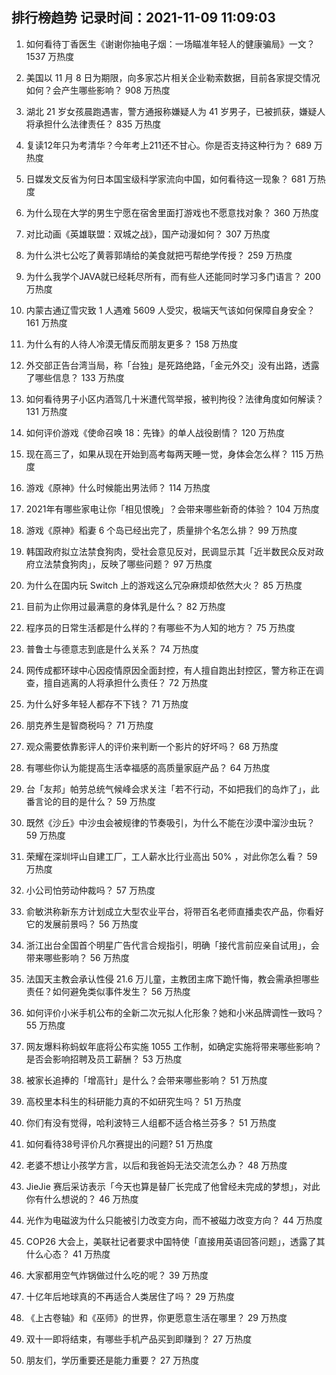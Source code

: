 
## 排行榜趋势 记录时间：2021-11-09 11:09:03
  
  1. 如何看待丁香医生《谢谢你抽电子烟：一场瞄准年轻人的健康骗局》一文？ 1537 万热度
    
  2. 美国以 11 月 8 日为期限，向多家芯片相关企业勒索数据，目前各家提交情况如何？会产生哪些影响？ 908 万热度
    
  3. 湖北 21 岁女孩晨跑遇害，警方通报称嫌疑人为 41 岁男子，已被抓获，嫌疑人将承担什么法律责任？ 835 万热度
    
  4. 复读12年只为考清华？今年考上211还不甘心。你是否支持这种行为？ 689 万热度
    
  5. 日媒发文反省为何日本国宝级科学家流向中国，如何看待这一现象？ 681 万热度
    
  6. 为什么现在大学的男生宁愿在宿舍里面打游戏也不愿意找对象？ 360 万热度
    
  7. 对比动画《英雄联盟：双城之战》，国产动漫如何？ 307 万热度
    
  8. 为什么洪七公吃了黄蓉郭靖给的美食就把丐帮绝学传授？ 259 万热度
    
  9. 为什么我学个JAVA就已经耗尽所有，而有些人还能同时学习多门语言？ 200 万热度
    
  10. 内蒙古通辽雪灾致 1 人遇难 5609 人受灾，极端天气该如何保障自身安全？ 161 万热度
    
  11. 为什么有的人待人冷漠无情反而朋友更多？ 158 万热度
    
  12. 外交部正告台湾当局，称「台独」是死路绝路，「金元外交」没有出路，透露了哪些信息？ 133 万热度
    
  13. 如何看待男子小区内酒驾几十米遭代驾举报，被判拘役？法律角度如何解读？ 131 万热度
    
  14. 如何评价游戏《使命召唤 18：先锋》的单人战役剧情？ 120 万热度
    
  15. 现在高三了，如果从现在开始到高考每两天睡一觉，身体会怎么样？ 115 万热度
    
  16. 游戏《原神》什么时候能出男法师？ 114 万热度
    
  17. 2021年有哪些家电让你「相见恨晚」？会带来哪些新奇的体验？ 104 万热度
    
  18. 游戏《原神》稻妻 6 个岛已经出完了，质量排个名怎么排？ 99 万热度
    
  19. 韩国政府拟立法禁食狗肉，受社会意见反对，民调显示其「近半数民众反对政府立法禁食狗肉」，反映了哪些问题？ 97 万热度
    
  20. 为什么在国内玩 Switch 上的游戏这么冗杂麻烦却依然大火？ 85 万热度
    
  21. 目前为止你用过最满意的身体乳是什么？ 82 万热度
    
  22. 程序员的日常生活都是什么样的？有哪些不为人知的地方？ 75 万热度
    
  23. 普鲁士与德意志到底是什么关系？ 74 万热度
    
  24. 网传成都环球中心因疫情原因全面封控，有人擅自跑出封控区，警方称正在调查，擅自逃离的人将承担什么责任？ 72 万热度
    
  25. 为什么好多年轻人都存不下钱？ 71 万热度
    
  26. 朋克养生是智商税吗？ 71 万热度
    
  27. 观众需要依靠影评人的评价来判断一个影片的好坏吗？ 68 万热度
    
  28. 有哪些你认为能提高生活幸福感的高质量家庭产品？ 64 万热度
    
  29. 台「友邦」帕劳总统气候峰会求关注「若不行动，不如把我们的岛炸了」，此番言论的目的是什么？ 59 万热度
    
  30. 既然《沙丘》中沙虫会被规律的节奏吸引，为什么不能在沙漠中溜沙虫玩？ 59 万热度
    
  31. 荣耀在深圳坪山自建工厂，工人薪水比行业高出 50% ，对此你怎么看？ 59 万热度
    
  32. 小公司怕劳动仲裁吗？ 57 万热度
    
  33. 俞敏洪称新东方计划成立大型农业平台，将带百名老师直播卖农产品，你看好它的发展前景吗？ 56 万热度
    
  34. 浙江出台全国首个明星广告代言合规指引，明确「接代言前应亲自试用」，会带来哪些影响？ 56 万热度
    
  35. 法国天主教会承认性侵 21.6 万儿童，主教团主席下跪忏悔，教会需承担哪些责任？如何避免类似事件发生？ 56 万热度
    
  36. 如何评价小米手机公布的全新二次元拟人化形象？她和小米品牌调性一致吗？ 55 万热度
    
  37. 网友爆料称蚂蚁年底将公布实施 1055 工作制，如确定实施将带来哪些影响？是否会影响招聘及员工薪酬？ 53 万热度
    
  38. 被家长追捧的「增高针」是什么？会带来哪些影响？ 51 万热度
    
  39. 高校里本科生的科研能力真的不如研究生吗？ 51 万热度
    
  40. 你们有没有觉得，哈利波特三人组都不适合格兰芬多？ 51 万热度
    
  41. 如何看待38号评价凡尔赛提出的问题? 51 万热度
    
  42. 老婆不想让小孩学方言，以后和我爸妈无法交流怎么办？ 48 万热度
    
  43. JieJie 赛后采访表示「今天也算是替厂长完成了他曾经未完成的梦想」，对此你有什么想说的？ 46 万热度
    
  44. 光作为电磁波为什么只能被引力改变方向，而不被磁力改变方向？ 44 万热度
    
  45. COP26 大会上，美联社记者要求中国特使「直接用英语回答问题」，透露了其什么心态？ 41 万热度
    
  46. 大家都用空气炸锅做过什么吃的呢？ 39 万热度
    
  47. 十亿年后地球真的不再适合人类居住了吗？ 29 万热度
    
  48. 《上古卷轴》和《巫师》的世界，你更愿意生活在哪里？ 29 万热度
    
  49. 双十一即将结束，有哪些手机产品买到即赚到？ 27 万热度
    
  50. 朋友们，学历重要还是能力重要？ 27 万热度
    